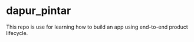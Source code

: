 # dapur_pintar
This repo is use for learning how to build an app using end-to-end product lifecycle. 
